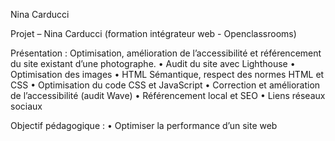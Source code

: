 Nina Carducci

Projet – Nina Carducci (formation intégrateur web - Openclassrooms)

Présentation : Optimisation, amélioration de l’accessibilité et référencement du site existant d’une photographe.
•	Audit du site avec Lighthouse
•	Optimisation des images
•	HTML Sémantique, respect des normes HTML et CSS
•	Optimisation du code CSS et JavaScript
•	Correction et amélioration de l’accessibilité (audit Wave)
•	Référencement local et SEO
•	Liens réseaux sociaux

Objectif pédagogique :
•	Optimiser la performance d’un site web
